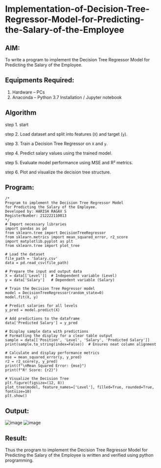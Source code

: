 # Implementation-of-Decision-Tree-Regressor-Model-for-Predicting-the-Salary-of-the-Employee

## AIM:
To write a program to implement the Decision Tree Regressor Model for Predicting the Salary of the Employee.

## Equipments Required:
1. Hardware – PCs
2. Anaconda – Python 3.7 Installation / Jupyter notebook

## Algorithm
step 1. start

step 2. Load dataset and split into features (`X`) and target (`y`).

step 3. Train a Decision Tree Regressor on `X` and `y`.

step 4. Predict salary values using the trained model.

step 5. Evaluate model performance using MSE and R² metrics.

step 6. Plot and visualize the decision tree structure.
## Program:
```
/*
Program to implement the Decision Tree Regressor Model
for Predicting the Salary of the Employee.
Developed by: HARISH RAGAV S
RegisterNumber: 212222110013
*/
# Import necessary libraries
import pandas as pd
from sklearn.tree import DecisionTreeRegressor
from sklearn.metrics import mean_squared_error, r2_score
import matplotlib.pyplot as plt
from sklearn.tree import plot_tree

# Load the dataset
file_path = 'Salary.csv'
data = pd.read_csv(file_path)

# Prepare the input and output data
X = data[['Level']]  # Independent variable (Level)
y = data['Salary']   # Dependent variable (Salary)

# Train the Decision Tree Regressor model
model = DecisionTreeRegressor(random_state=0)
model.fit(X, y)

# Predict salaries for all levels
y_pred = model.predict(X)

# Add predictions to the dataframe
data['Predicted Salary'] = y_pred

# Display sample data with predictions
# Formatting the display for a clear table output
sample = data[['Position', 'Level', 'Salary', 'Predicted Salary']]
print(sample.to_string(index=False))  # Ensures neat column alignment

# Calculate and display performance metrics
mse = mean_squared_error(y, y_pred)
r2 = r2_score(y, y_pred)
print(f"\nMean Squared Error: {mse}")
print(f"R² Score: {r2}")

# Visualize the Decision Tree
plt.figure(figsize=(12, 8))
plot_tree(model, feature_names=['Level'], filled=True, rounded=True, fontsize=10)
plt.show()

```

## Output:
![image](https://github.com/user-attachments/assets/7f678ad8-9516-471b-bd6b-aa727b4b0c88)
![image](https://github.com/user-attachments/assets/0cd1d086-6952-4975-8e48-ec059b57fdf9)




## Result:
Thus the program to implement the Decision Tree Regressor Model for Predicting the Salary of the Employee is written and verified using python programming.
